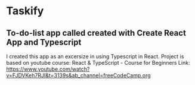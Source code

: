 # Taskify 

## To-do-list app called created with Create React App and Typescript 

I created this app as an excersize in using Typescript in React. 
Project is based on youtube course: React & TypeScript - Course for Beginners
Link: https://www.youtube.com/watch?v=FJDVKeh7RJI&t=3139s&ab_channel=freeCodeCamp.org

